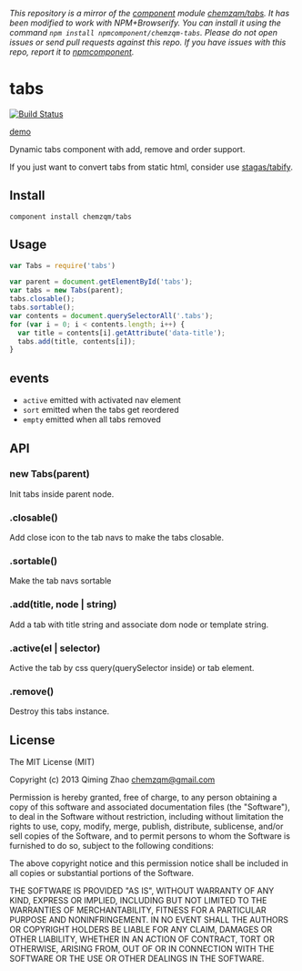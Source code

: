 *This repository is a mirror of the [component](http://component.io) module [chemzqm/tabs](http://github.com/chemzqm/tabs). It has been modified to work with NPM+Browserify. You can install it using the command `npm install npmcomponent/chemzqm-tabs`. Please do not open issues or send pull requests against this repo. If you have issues with this repo, report it to [npmcomponent](https://github.com/airportyh/npmcomponent).*
# tabs

[![Build Status](https://secure.travis-ci.org/chemzqm/tabs.png)](http://travis-ci.org/chemzqm/tabs)

[demo](http://chemzqm.github.io/tabs/)

Dynamic tabs component with add, remove and order support.

If you just want to convert tabs from static html, consider use [stagas/tabify](https://github.com/stagas/tabify).

## Install

    component install chemzqm/tabs

## Usage

```js
var Tabs = require('tabs')

var parent = document.getElementById('tabs');
var tabs = new Tabs(parent);
tabs.closable();
tabs.sortable();
var contents = document.querySelectorAll('.tabs');
for (var i = 0; i < contents.length; i++) {
  var title = contents[i].getAttribute('data-title');
  tabs.add(title, contents[i]);
}
```
## events

* `active` emitted with activated nav element
* `sort` emitted when the tabs get reordered
* `empty` emitted when all tabs removed

## API

### new Tabs(parent)

Init tabs inside parent node.

### .closable()

Add close icon to the tab navs to make the tabs closable.

### .sortable()

Make the tab navs sortable

### .add(title, node | string)

Add a tab with title string and associate dom node or template string.

### .active(el | selector)

Active the tab by css query(querySelector inside) or tab element.

### .remove()

Destroy this tabs instance.

## License

The MIT License (MIT)

Copyright (c) 2013 Qiming Zhao <chemzqm@gmail.com>

Permission is hereby granted, free of charge, to any person obtaining a copy of this software and associated documentation files (the "Software"), to deal in the Software without restriction, including without limitation the rights to use, copy, modify, merge, publish, distribute, sublicense, and/or sell copies of the Software, and to permit persons to whom the Software is furnished to do so, subject to the following conditions:

The above copyright notice and this permission notice shall be included in all copies or substantial portions of the Software.

THE SOFTWARE IS PROVIDED "AS IS", WITHOUT WARRANTY OF ANY KIND, EXPRESS OR IMPLIED, INCLUDING BUT NOT LIMITED TO THE WARRANTIES OF MERCHANTABILITY, FITNESS FOR A PARTICULAR PURPOSE AND NONINFRINGEMENT. IN NO EVENT SHALL THE AUTHORS OR COPYRIGHT HOLDERS BE LIABLE FOR ANY CLAIM, DAMAGES OR OTHER LIABILITY, WHETHER IN AN ACTION OF CONTRACT, TORT OR OTHERWISE, ARISING FROM, OUT OF OR IN CONNECTION WITH THE SOFTWARE OR THE USE OR OTHER DEALINGS IN THE SOFTWARE.
